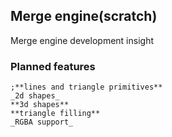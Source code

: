 ## Merge engine(scratch)

Merge engine development insight

### Planned features
```**Bolded text is harder to implement** _italisized is completed features_
;**lines and triangle primitives**
_2d shapes_
**3d shapes**
**triangle filling**
_RGBA support_

